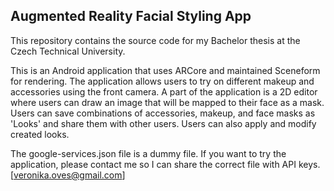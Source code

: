 ## Augmented Reality Facial Styling App
This repository contains the source code for my Bachelor thesis at the Czech Technical University.

This is an Android application that uses ARCore and maintained Sceneform for rendering. The application allows users to try on different makeup and accessories using the front camera. A part of the application is a 2D editor where users can draw an image that will be mapped to their face as a mask. Users can save combinations of accessories, makeup, and face masks as 'Looks' and share them with other users. Users can also apply and modify created looks.

The google-services.json file is a dummy file. If you want to try the application, please contact me so I can share the correct file with API keys. [veronika.oves@gmail.com]

